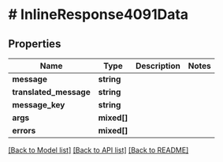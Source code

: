 # # InlineResponse4091Data

## Properties

Name | Type | Description | Notes
------------ | ------------- | ------------- | -------------
**message** | **string** |  |
**translated_message** | **string** |  |
**message_key** | **string** |  |
**args** | **mixed[]** |  |
**errors** | **mixed[]** |  |

[[Back to Model list]](../../README.md#models) [[Back to API list]](../../README.md#endpoints) [[Back to README]](../../README.md)
